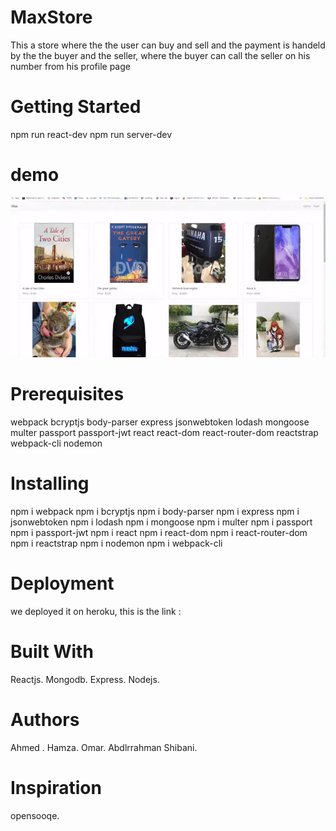 # MaxStore
This a store where the the user can buy and sell and the payment is handeld by the the buyer and the seller, where the buyer can call the seller on his number from his profile page

# Getting Started
npm run react-dev
npm run server-dev

# demo
![](mygif.gif)

# Prerequisites
webpack
bcryptjs
body-parser
express
jsonwebtoken
lodash
mongoose
multer
passport
passport-jwt
react
react-dom
react-router-dom
reactstrap
webpack-cli
nodemon

# Installing
npm i webpack
npm i bcryptjs
npm i body-parser
npm i express
npm i jsonwebtoken
npm i lodash
npm i mongoose
npm i multer
npm i passport
npm i passport-jwt
npm i react
npm i react-dom
npm i react-router-dom
npm i reactstrap
npm i nodemon
npm i webpack-cli

# Deployment
we deployed it on heroku, this is the link :


# Built With
Reactjs.
Mongodb.
Express.
Nodejs.

# Authors
Ahmed .
Hamza.
Omar.
Abdlrrahman Shibani.

# Inspiration
opensooqe.